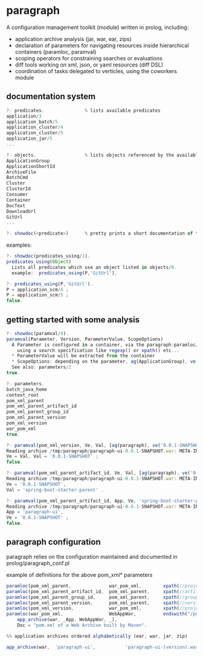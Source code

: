 # paragraph
A configuration management toolkit (module) written in prolog, including:
* application archive analysis (jar, war, ear, zips)
* declaration of parameters for navigating resources inside hierarchical containers (paramloc, paramval)
* scoping operators for constraining searches or evaluations
* diff tools working on xml, json, or yaml resources (diff DSL)
* coordination of tasks delegated to verticles, using the coworkers module

## documentation system

```javascript
?- predicates.               % lists available predicates
application/3
application_batch/5
application_cluster/4
application_cluster/5
application_jar/5
...
```

```javascript
?- objects.                  % lists objects referenced by the available predicates
ApplicationGroup
ApplicationShortId
ArchiveFile
BatchCmd
Cluster
ClusterId
Consumer
Container
DocText
DownloadUrl
GitUrl
...
```

```javascript
?- showdoc(<predicate>)      % pretty prints a short documentation of the predicate
```

examples:

```javascript
?- showdoc(predicates_using/1).
predicates_using(Object)
  Lists all predicates which use an object listed in objects/0.
  example:  predicates_using(P,'GitUrl').

?- predicates_using(P,'GitUrl').
P = application_scm/4 ;
P = application_scm/5 ;
false.
```

## getting started with some analysis

```javascript
?- showdoc(paramval/4).
paramval(Parameter, Version, ParameterValue, ScopeOptions)
  A Parameter is configured in a container, via the paragraph:paramloc/4 predicate
    using a search specification like regexp() or xpath() etc...
  * ParameterValue will be extracted from the container
  * ScopeOptions: depending on the parameter, ag(ApplicationGroup), ve(Version), env(Environment)
  See also: parameters/2
true.
```

```javascript
?- parameters.
batch_java_home
context_root
pom_xml_parent
pom_xml_parent_artifact_id
pom_xml_parent_group_id
pom_xml_parent_version
pom_xml_version
war_pom_xml
true.
```

```javascript
?- paramval(pom_xml_version, Ve, Val, [ag(paragraph), ve('0.0.1-SNAPSHOT')]).
Reading archive /tmp/paragraph/paragraph-ui-0.0.1-SNAPSHOT.war: META-INF/maven/org.incodame.paragraph.sample.webapp/paragraph-ui/pom.xml
Ve = Val, Val = '0.0.1-SNAPSHOT' ;
false.

?- paramval(pom_xml_parent_artifact_id, Ve, Val, [ag(paragraph), ve('0.0.1-SNAPSHOT')]).
Reading archive /tmp/paragraph/paragraph-ui-0.0.1-SNAPSHOT.war: META-INF/maven/org.incodame.paragraph.sample.webapp/paragraph-ui/pom.xml
Ve = '0.0.1-SNAPSHOT',
Val = 'spring-boot-starter-parent' .

?- paramval(pom_xml_parent_artifact_id, App, Ve, 'spring-boot-starter-parent', [ag(paragraph), ve('0.0.1-SNAPSHOT')]).
Reading archive /tmp/paragraph/paragraph-ui-0.0.1-SNAPSHOT.war: META-INF/maven/org.incodame.paragraph.sample.webapp/paragraph-ui/pom.xml
App = 'paragraph-ui',
Ve = '0.0.1-SNAPSHOT' ;
false.
```

## paragraph configuration

paragraph relies on the configuration maintained and documented in prolog/paragraph_conf.pl

example of definitions for the above pom_xml* parameters

```javascript
paramloc(pom_xml_parent,              war_pom_xml,        xpath(//project/parent),   [ doc("pom.xml parent") ]).
paramloc(pom_xml_parent_artifact_id,  pom_xml_parent,     xpath(//artifactId(text)), [ doc("pom.xml parent artifactId") ]).
paramloc(pom_xml_parent_group_id,     pom_xml_parent,     xpath(//groupdId(text)),   [ doc("pom.xml parent groupdId") ]).
paramloc(pom_xml_parent_version,      pom_xml_parent,     xpath(//version(text)),    [ doc("pom.xml parent version") ]).
paramloc(pom_xml_version,             war_pom_xml,        xpath(//project/version(text)), [ doc("pom.xml version") ]).
paramloc(war_pom_xml,                 WebAppWar,          endswith("/pom.xml"),      [ doc(Doc) ]) :-
    app_archive(war, _App, WebAppWar, _),
    Doc = "pom.xml of a Web Archive built by Maven".

%% application archives ordered alphabetically (ear, war, jar, zip)

app_archive(war,  'paragraph-ui',           'paragraph-ui-(version).war', []).
```
